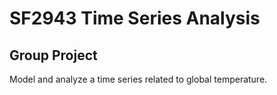 # SF2943 Time Series Analysis

## Group Project

Model and analyze a time series related to global temperature.